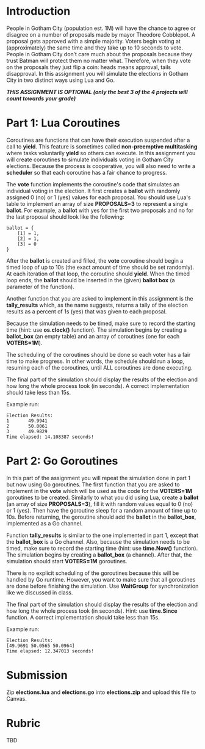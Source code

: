 # Introduction

People in Gotham City (population est. 1M) will have the chance to agree or disagree on a number of proposals made by mayor Theodore Cobblepot.  A proposal gets approved with a simple majority.  Voters begin voting at (approximately) the same time and they take up to 10 seconds to vote.  People in Gotham City don’t care much about the proposals because they trust Batman will protect them no matter what.  Therefore, when they vote on the proposals they just flip a coin: heads means approval, tails disapproval.  In this assignment you will simulate the elections in Gotham City in two distinct ways using Lua and Go. 

***THIS ASSIGNMENT IS OPTIONAL (only the best 3 of the 4 projects will count towards your grade)***

# Part 1: Lua Coroutines 

Coroutines are functions that can have their execution suspended after a call to **yield**.  This feature is sometimes called **non-preemptive multitasking** where tasks voluntarily **yield** so others can execute.  In this assignment you will create coroutines to simulate individuals voting in Gotham City elections.  Because the process is cooperative, you will also need to write a **scheduler** so that each coroutine has a fair chance to progress. 

The **vote** function implements the coroutine's code that simulates an individual voting in the election. It first creates a **ballot** with randomly assigned 0 (no) or 1 (yes) values for each proposal. You should use Lua's table to implement an array of size **PROPOSALS=3** to represent a single **ballot**. For example, a **ballot** with yes for the first two proposals and no for the last proposal should look like the following: 

```
ballot = { 
    [1] = 1, 
    [2] = 1, 
    [3] = 0
}
```

After the **ballot** is created and filled, the **vote** coroutine should begin a timed loop of up to 10s (the exact amount of time should be set randomly). At each iteration of that loop, the coroutine should **yield**. When the timed loop ends, the **ballot** should be inserted in the (given) **ballot box** (a parameter of the function). 

Another function that you are asked to implement in this assignment is the **tally_results** which, as the name suggests, returns a tally of the election results as a percent of 1s (yes) that was given to each proposal. 

Because the simulation needs to be timed, make sure to record the starting time (hint: use **os.clock()** function). The simulation begins by creating a **ballot_box** (an empty table) and an array of coroutines (one for each **VOTERS=1M**).  

The scheduling of the coroutines should be done so each voter has a fair time to make progress. In other words, the schedule should run a loop, resuming each of the coroutines, until ALL coroutines are done executing. 

The final part of the simulation should display the results of the election and how long the whole process took (in seconds).  A correct implementation should take less than 15s.

Example run: 

```
Election Results:
1       49.9941
2       50.0061
3       49.9829
Time elapsed: 14.108387 seconds!
```

# Part 2: Go Goroutines

In this part of the assignment you will repeat the simulation done in part 1 but now using Go goroutines. The first function that you are asked to implement in the **vote** which will be used as the code for the **VOTERS=1M** goroutines to be created. Similarly to what you did using Lua, create a **ballot** (an array of size **PROPOSALS=3**), fill it with random values equal to 0 (no) or 1 (yes). Then have the goroutine sleep for a random amount of time up to 10s. Before returning, the goroutine should add the **ballot** in the **ballot_box**, implemented as a Go channel. 

Function **tally_results** is similar to the one implemented in part 1, except that the **ballot_box** is a Go channel. Also, because the simulation needs to be timed, make sure to record the starting time (hint: use **time.Now()** function). The simulation begins by creating a **ballot_box** (a channel). After that, the simulation should start **VOTERS=1M** goroutines. 

There is no explicit scheduling of the goroutines because this will be handled by Go runtime. However, you want to make sure that all goroutines are done before finishing the simulation. Use **WaitGroup** for synchronization like we discussed in class. 

The final part of the simulation should display the results of the election and how long the whole process took (in seconds). Hint: use **time.Since** function. A correct implementation should take less than 15s. 

Example run: 

```
Election Results:
[49.9691 50.0565 50.0964]
Time elapsed: 12.347013 seconds!
```

# Submission

Zip **elections.lua** and **elections.go** into **elections.zip** and upload this file to Canvas. 

# Rubric

TBD



